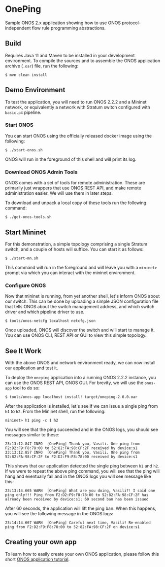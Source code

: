 # OnePing
Sample ONOS 2.x application showing how to use ONOS protocol-independent 
flow rule programming abstractions.

## Build
Requires Java 11 and Maven to be installed in your development environment.
To compile the sources and to assemble the ONOS application archive (`.oar`) file, run the following:
```
$ mvn clean install
```

## Demo Environment
To test the application, you will need to run ONOS 2.2.2 and a Mininet network,
 or equivalently a network with Stratum switch configured with `basic.p4` pipeline.

### Start ONOS
You can start ONOS using the officially released docker image using the following:
```
$ ./start-onos.sh
```
ONOS will run in the foreground of this shell and will print its log.

### Download ONOS Admin Tools
ONOS comes with a set of tools for remote administration. These are primarily just wrappers
that use ONOS REST API, and make remote administration easier. We will use them in later steps.

To download and unpack a local copy of these tools run the following command:
```
$ ./get-onos-tools.sh
```

## Start Mininet
For this demonstration, a simple topology comprising a single Stratum switch,
and a couple of hosts will suffice. You can start it as follows:
```
$ ./start-mn.sh
```
This command will run in the foreground and will leave you with a `mininet>` prompt
via which you can interact with the mininet environment.

### Configure ONOS
Now that mininet is running, from yet another shell, let's inform ONOS about our
switch. This can be done by uploading a simple JSON configuration file that tells ONOS
about the switch management address, and which switch driver and which pipeline driver
to use.
```
$ tools/onos-netcfg localhost netcfg.json
```
Once uploaded, ONOS will discover the switch and will start to manage it. You can use
ONOS CLI, REST API or GUI to view this simple topology.

## See It Work
With the above ONOS and network environment ready, we can now install our application and test it.

To deploy the `oneping` application into a running ONOS 2.2.2 instance, you can use the
ONOS REST API, ONOS GUI. For brevity, we will use the `onos-app` tool to do so:
```
$ tools/onos-app localhost install! target/oneping-2.0.0.oar
```

After the application is installed, let's see if we can issue a single ping from `h1` to `h2`.
From the Mininet shell, run the following:
```
mininet> h1 ping -c 1 h2
```

You will see that the ping succeeded and in the ONOS logs, you should see messages similar to these:
```
23:13:12.847 INFO  [OnePing] Thank you, Vasili. One ping from F2:D2:F9:F8:78:00 to 52:82:FA:98:CF:2F received by device:s1
23:13:12.857 INFO  [OnePing] Thank you, Vasili. One ping from 52:82:FA:98:CF:2F to F2:D2:F9:F8:78:00 received by device:s1
``` 

This shows that our application detected the single ping between `h1` and `h2`.
If we were to repeat the above ping command, you will see that the ping will hang and eventually fail
and in the ONOS logs you will see message like this:
```
23:13:14.665 WARN  [OnePing] What are you doing, Vasili?! I said one ping only!!! Ping from F2:D2:F9:F8:78:00 to 52:82:FA:98:CF:2F has already been received by device:s1; 60 second ban has been issued
```
After 60 seconds, the application will lift the ping ban. When this happens, 
you will see the following message in the ONOS logs:
```
23:14:14.667 WARN  [OnePing] Careful next time, Vasili! Re-enabled ping from F2:D2:F9:F8:78:00 to 52:82:FA:98:CF:2F on device:s1
```

## Creating your own app
To learn how to easily create your own ONOS application, please follow this short [ONOS application tutorial](app-tutorial.md).
 